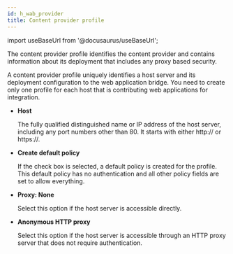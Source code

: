 ```yaml
---
id: h_wab_provider
title: Content provider profile
---
```

import useBaseUrl from '@docusaurus/useBaseUrl';



The content provider profile identifies the content provider and contains information about its deployment that includes any proxy based security.

A content provider profile uniquely identifies a host server and its deployment configuration to the web application bridge. You need to create only one profile for each host that is contributing web applications for integration.

-   **Host**

    The fully qualified distinguished name or IP address of the host server, including any port numbers other than 80. It starts with either http:// or https://.

-   **Create default policy**

    If the check box is selected, a default policy is created for the profile. This default policy has no authentication and all other policy fields are set to allow everything.

-   **Proxy: None**

    Select this option if the host server is accessible directly.

-   **Anonymous HTTP proxy**

    Select this option if the host server is accessible through an HTTP proxy server that does not require authentication.


